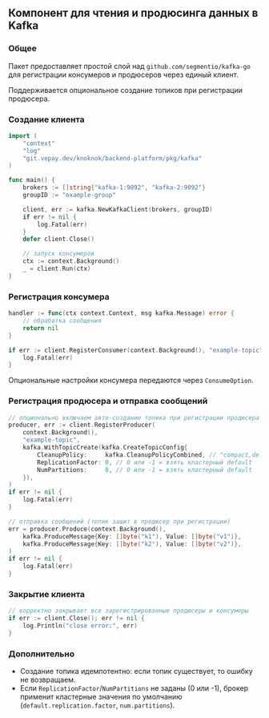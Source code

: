 ## Компонент для чтения и продюсинга данных в Kafka

### Общее
Пакет предоставляет простой слой над `github.com/segmentio/kafka-go` для регистрации консумеров и продюсеров через единый клиент.

Поддерживается опциональное создание топиков при регистрации продюсера.

### Создание клиента
```go
import (
    "context"
    "log"
    "git.vepay.dev/knoknok/backend-platform/pkg/kafka"
)

func main() {
    brokers := []string{"kafka-1:9092", "kafka-2:9092"}
    groupID := "example-group"

    client, err := kafka.NewKafkaClient(brokers, groupID)
    if err != nil {
        log.Fatal(err)
    }
    defer client.Close()

    // запуск консумеров
    ctx := context.Background()
    _ = client.Run(ctx)
}
```

### Регистрация консумера
```go
handler := func(ctx context.Context, msg kafka.Message) error {
    // обработка сообщения
    return nil
}

if err := client.RegisterConsumer(context.Background(), "example-topic", handler); err != nil {
    log.Fatal(err)
}
```

Опциональные настройки консумера передаются через `ConsumeOption`.

### Регистрация продюсера и отправка сообщений
```go
// опционально включаем авто‑создание топика при регистрации продюсера
producer, err := client.RegisterProducer(
    context.Background(),
    "example-topic",
    kafka.WithTopicCreate(kafka.CreateTopicConfig{
        CleanupPolicy:     kafka.CleanupPolicyCombined, // "compact,delete"
        ReplicationFactor: 0, // 0 или -1 = взять кластерный default
        NumPartitions:     0, // 0 или -1 = взять кластерный default
    }),
)
if err != nil {
    log.Fatal(err)
}

// отправка сообщений (топик зашит в продюсер при регистрации)
err = producer.Produce(context.Background(),
    kafka.ProduceMessage{Key: []byte("k1"), Value: []byte("v1")},
    kafka.ProduceMessage{Key: []byte("k2"), Value: []byte("v2")},
)
if err != nil { 
    log.Fatal(err)
}
```

### Закрытие клиента
```go
// корректно закрывает все зарегистрированные продюсеры и консумеры
if err := client.Close(); err != nil {
    log.Println("close error:", err)
}
```

### Дополнительно
- Создание топика идемпотентно: если топик существует, то ошибку не возвращаем.
- Если `ReplicationFactor`/`NumPartitions` не заданы (0 или -1), брокер применит кластерные значения по умолчанию (`default.replication.factor`, `num.partitions`).
